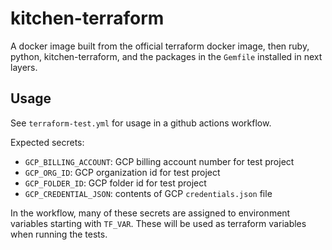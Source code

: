 # kitchen-terraform
A docker image built from the official terraform docker image, then ruby, python, kitchen-terraform, and the packages in the `Gemfile` installed in next layers.

## Usage

See `terraform-test.yml` for usage in a github actions workflow.

Expected secrets:
* `GCP_BILLING_ACCOUNT`: GCP billing account number for test project
* `GCP_ORG_ID`: GCP organization id for test project
* `GCP_FOLDER_ID`: GCP folder id for test project
* `GCP_CREDENTIAL_JSON`: contents of GCP `credentials.json` file

In the workflow, many of these secrets are assigned to environment variables starting with `TF_VAR`. These will be used as terraform variables when running the tests.
